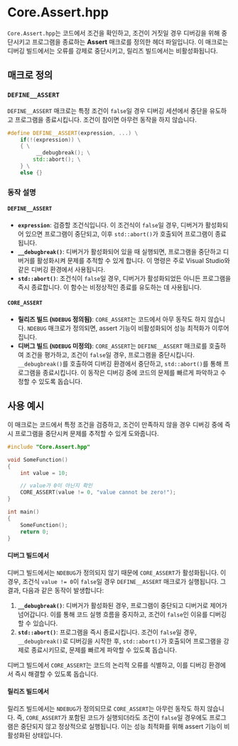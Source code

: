 # Core.Assert.hpp

`Core.Assert.hpp`는 코드에서 조건을 확인하고, 조건이 거짓일 경우 디버깅을 위해 중단시키고 프로그램을 종료하는 **Assert** 매크로를 정의한 헤더 파일입니다. 이 매크로는 디버깅 빌드에서는 오류를 강제로 중단시키고, 릴리즈 빌드에서는 비활성화됩니다.

## 매크로 정의

### `DEFINE__ASSERT`

`DEFINE__ASSERT` 매크로는 특정 조건이 `false`일 경우 디버깅 세션에서 중단을 유도하고 프로그램을 종료시킵니다. 조건이 참이면 아무런 동작을 하지 않습니다.

```cpp
#define DEFINE__ASSERT(expression, ...) \
	if(!(expression)) \
	{ \
		 __debugbreak(); \
		std::abort(); \
	} \
	else {}
```
### 동작 설명

#### `DEFINE__ASSERT`

- **`expression`**: 검증할 조건식입니다. 이 조건식이 `false`일 경우, 디버거가 활성화되어 있으면 프로그램이 중단되고, 이후 `std::abort()`가 호출되어 프로그램이 종료됩니다.
- **`__debugbreak()`**: 디버거가 활성화되어 있을 때 실행되면, 프로그램을 중단하고 디버거를 활성화시켜 문제를 추적할 수 있게 합니다. 이 명령은 주로 Visual Studio와 같은 디버깅 환경에서 사용됩니다.
- **`std::abort()`**: 조건식이 `false`일 경우, 디버거가 활성화되었든 아니든 프로그램을 즉시 종료합니다. 이 함수는 비정상적인 종료를 유도하는 데 사용됩니다.

#### `CORE_ASSERT`

- **릴리즈 빌드 (`NDEBUG` 정의됨)**: `CORE_ASSERT`는 코드에서 아무 동작도 하지 않습니다. `NDEBUG` 매크로가 정의되면, assert 기능이 비활성화되어 성능 최적화가 이루어집니다.
- **디버그 빌드 (`NDEBUG` 미정의)**: `CORE_ASSERT`는 `DEFINE__ASSERT` 매크로를 호출하여 조건을 평가하고, 조건이 `false`일 경우, 프로그램을 중단시킵니다. `__debugbreak()`를 호출하여 디버깅 환경에서 중단하고, `std::abort()`를 통해 프로그램을 종료시킵니다. 이 동작은 디버깅 중에 코드의 문제를 빠르게 파악하고 수정할 수 있도록 돕습니다.

## 사용 예시

이 매크로는 코드에서 특정 조건을 검증하고, 조건이 만족하지 않을 경우 디버깅 중에 즉시 프로그램을 중단시켜 문제를 추적할 수 있게 도와줍니다.

```cpp
#include "Core.Assert.hpp"

void SomeFunction()
{
    int value = 10;

    // value가 0이 아닌지 확인
    CORE_ASSERT(value != 0, "value cannot be zero!");
}

int main()
{
    SomeFunction();
    return 0;
}
```
#### 디버그 빌드에서

디버그 빌드에서는 `NDEBUG`가 정의되지 않기 때문에 `CORE_ASSERT`가 활성화됩니다. 이 경우, 조건식 `value != 0`이 `false`일 경우 `DEFINE__ASSERT` 매크로가 실행됩니다. 그 결과, 다음과 같은 동작이 발생합니다:

1. **`__debugbreak()`**: 디버거가 활성화된 경우, 프로그램이 중단되고 디버거로 제어가 넘어갑니다. 이를 통해 코드 실행 흐름을 중지하고, 조건이 `false`인 이유를 디버깅할 수 있습니다.
2. **`std::abort()`**: 프로그램을 즉시 종료시킵니다. 조건이 `false`일 경우, `__debugbreak()`로 디버깅을 시작한 후, `std::abort()`가 호출되어 프로그램을 강제로 종료시키므로, 문제를 빠르게 파악할 수 있도록 돕습니다.

디버그 빌드에서 `CORE_ASSERT`는 코드의 논리적 오류를 식별하고, 이를 디버깅 환경에서 즉시 해결할 수 있도록 돕습니다.

#### 릴리즈 빌드에서

릴리즈 빌드에서는 `NDEBUG`가 정의되므로 `CORE_ASSERT`는 아무런 동작도 하지 않습니다. 즉, `CORE_ASSERT`가 포함된 코드가 실행되더라도 조건이 `false`일 경우에도 프로그램은 중단되지 않고 정상적으로 실행됩니다. 이는 성능 최적화를 위해 assert 기능이 비활성화된 상태입니다.

